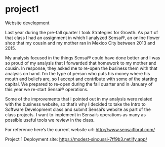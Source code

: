# project1
 Website development

Last year during the pre-fall quarter I took Strategies for Growth. As part of that class I had an assignment in which I analyzed Sensai®, an online flower shop that my cousin and my mother ran in Mexico City between 2013 and 2015. 

My analysis focused in the things Sensai® could have done better and I was so proud of my analysis that I forwarded that homework to my mother and cousin. In response, they asked me to re-open the business them with that analysis on hand. I’m the type of person who puts his money where his mouth and beliefs are, so I accept and contribute with some of the starting capital. We prepared to re-open during the fall quarter and in January of this year we re-start Sensai® operations.  

Some of the improvements that I pointed out in my analysis were related with the business website, so that’s why I decided to take the Intro to Software Development class and submit Sensai’s website as part of the class projects. I want to implement in Sensai’s operations as many as possible useful tools we review in the class. 

For reference here’s the current website url:
http://www.sensaifloral.com/

Project 1 Deployment site:
https://modest-sinoussi-7ff9b3.netlify.app/
